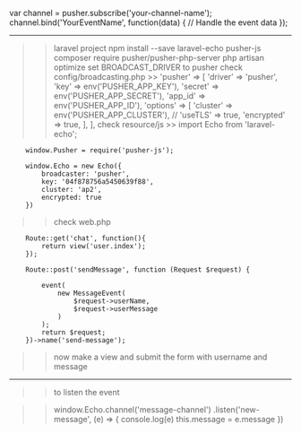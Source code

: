 var channel = pusher.subscribe('your-channel-name');
channel.bind('YourEventName', function(data) {
  // Handle the event data
});

------------------------------------

>> laravel project 
>> npm install --save laravel-echo pusher-js
>> composer require pusher/pusher-php-server
>> php artisan optimize
>> set BROADCAST_DRIVER to pusher
>> check config/broadcasting.php 
    >>  'pusher' => [
            'driver' => 'pusher',
            'key' => env('PUSHER_APP_KEY'),
            'secret' => env('PUSHER_APP_SECRET'),
            'app_id' => env('PUSHER_APP_ID'),
            'options' => [
                'cluster' => env('PUSHER_APP_CLUSTER'),
                // 'useTLS' => true,
                'encrypted' => true,
            ],
        ],
>> check resource/js 
    >> import Echo from 'laravel-echo';

        window.Pusher = require('pusher-js');

        window.Echo = new Echo({
            broadcaster: 'pusher',
            key: '04f878756a5450639f88',
            cluster: 'ap2',
            encrypted: true
        })
>> check web.php 
    
        Route::get('chat', function(){
            return view('user.index');
        });

        Route::post('sendMessage', function (Request $request) {
            
            event(
                new MessageEvent(
                    $request->userName,
                    $request->userMessage
                )
            );
            return $request;
        })->name('send-message');

>> now make a view and submit the form with username and message

-------

>> to listen the event

>>  window.Echo.channel('message-channel')
            .listen('new-message', (e) => {
                console.log(e)
                this.message = e.message
            })